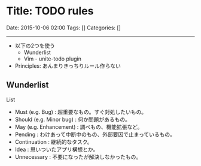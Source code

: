 # Title: TODO rules

Date: 2015-10-06 02:00
Tags: []
Categories: []

---

* 以下の2つを使う
    * Wunderlist
    * Vim - unite-todo plugin
* Principles: あんまりきっちりルール作らない

## Wunderlist

List

* Must (e.g. Bug)         : 超重要なもの。すぐ対処したいもの。
* Should (e.g. Minor bug) : 何か問題があるもの。
* May (e.g. Enhancement)  : 調べもの、機能拡張など。
* Pending                 : わけあって中断中のもの、外部要因で止まっているもの。
* Continuation            : 継続的なタスク。
* Idea                    : 思いついたアプリ構想とか。
* Unnecessary             : 不要になったが解決しなかったもの。

